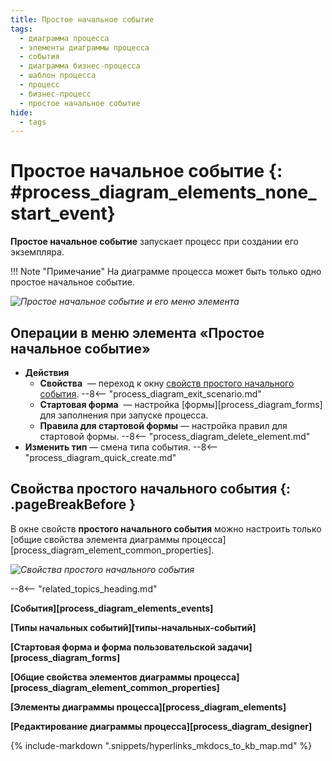 ```yaml
---
title: Простое начальное событие
tags:
  - диаграмма процесса
  - элементы диаграммы процесса
  - события
  - диаграмма бизнес-процесса
  - шаблон процесса
  - процесс
  - бизнес-процесс
  - простое начальное событие
hide:
  - tags
---
```


# Простое начальное событие {: #process_diagram_elements_none_start_event}

**Простое начальное событие** запускает процесс при создании его экземпляра.

!!! Note "Примечание"
    На диаграмме процесса может быть только одно простое начальное событие.

*![Простое начальное событие и его меню элемента](none_start_event.png)*

## Операции в меню элемента «Простое начальное событие»

- **Действия**
    - **Свойства** <i class="fa-light fa-gear"></i> — переход к окну [свойств простого начального события](#свойства-простого-начального-события).
    --8<-- "process_diagram_exit_scenario.md"
    - **Стартовая форма** <i class="fa-light fa-window-maximize"></i> — настройка [формы][process_diagram_forms] для заполнения при запуске процесса.
    - **Правила для стартовой формы** <i class="fa-light fa-rectangle-list"></i> — настройка правил для стартовой формы.
    --8<-- "process_diagram_delete_element.md"
- **Изменить тип** — смена типа события.
--8<-- "process_diagram_quick_create.md"

## Свойства простого начального события {: .pageBreakBefore }

В  окне свойств **простого начального события** можно настроить только [общие свойства элемента диаграммы процесса][process_diagram_element_common_properties].

*![Свойства простого начального события](none_start_event_general_properties.png)*

--8<-- "related_topics_heading.md"

**[События][process_diagram_elements_events]**

**[Типы начальных событий][типы-начальных-событий]**

**[Стартовая форма и форма пользовательской задачи][process_diagram_forms]**

**[Общие свойства элементов диаграммы процесса][process_diagram_element_common_properties]**

**[Элементы диаграммы процесса][process_diagram_elements]**

**[Редактирование диаграммы процесса][process_diagram_designer]**

{% include-markdown ".snippets/hyperlinks_mkdocs_to_kb_map.md" %}
